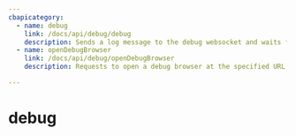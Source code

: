 ```yaml
---
cbapicategory:
  - name: debug
    link: /docs/api/debug/debug
    description: Sends a log message to the debug websocket and waits for a response.
  - name: openDebugBrowser
    link: /docs/api/debug/openDebugBrowser
    description: Requests to open a debug browser at the specified URL and port.

---
```

# debug
<CBAPICategory />

